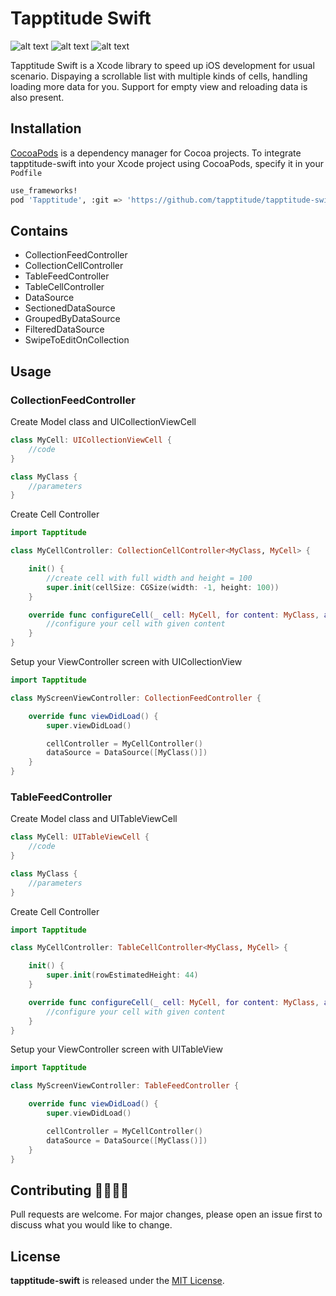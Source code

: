 # Tapptitude Swift

![alt text](https://img.shields.io/badge/language-Swift_5-orange)
![alt text](https://img.shields.io/badge/platform-iOS-blue)
![alt text](https://img.shields.io/badge/license-MIT-green)


Tapptitude Swift is a Xcode library to speed up iOS development for usual scenario. Dispaying a scrollable list with multiple kinds of cells, handling loading more data for you. Support for empty view and reloading data is also present.

## Installation

[CocoaPods](http://cocoapods.org/) is a dependency manager for Cocoa projects. To integrate tapptitude-swift into your Xcode project using CocoaPods, specify it in your `Podfile`

```bash
use_frameworks!
pod 'Tapptitude', :git => 'https://github.com/tapptitude/tapptitude-swift'
```

## Contains
* CollectionFeedController
* CollectionCellController
* TableFeedController
* TableCellController
* DataSource
* SectionedDataSource
* GroupedByDataSource
* FilteredDataSource
* SwipeToEditOnCollection

## Usage

### CollectionFeedController

Create Model class and UICollectionViewCell

``` swift
class MyCell: UICollectionViewCell {
    //code
}

class MyClass {
    //parameters
}
```

Create Cell Controller

``` swift
import Tapptitude

class MyCellController: CollectionCellController<MyClass, MyCell> {

    init() {
        //create cell with full width and height = 100
        super.init(cellSize: CGSize(width: -1, height: 100))
    }

    override func configureCell(_ cell: MyCell, for content: MyClass, at indexPath: IndexPath) {
        //configure your cell with given content
    }
}
```

Setup your ViewController screen with UICollectionView

``` swift
import Tapptitude

class MyScreenViewController: CollectionFeedController {

    override func viewDidLoad() {
        super.viewDidLoad()

        cellController = MyCellController()
        dataSource = DataSource([MyClass()])
    }
}
```

### TableFeedController

Create Model class and UITableViewCell

``` swift
class MyCell: UITableViewCell {
    //code
}

class MyClass {
    //parameters
}
```

Create Cell Controller

``` swift
import Tapptitude

class MyCellController: TableCellController<MyClass, MyCell> {

    init() {
        super.init(rowEstimatedHeight: 44)
    }

    override func configureCell(_ cell: MyCell, for content: MyClass, at indexPath: IndexPath) {
        //configure your cell with given content
    }
}
```

Setup your ViewController screen with UITableView

``` swift
import Tapptitude

class MyScreenViewController: TableFeedController {

    override func viewDidLoad() {
        super.viewDidLoad()

        cellController = MyCellController()
        dataSource = DataSource([MyClass()])
    }
}
```

## Contributing 👩‍💻👨‍💻
Pull requests are welcome. For major changes, please open an issue first to discuss what you would like to change.

## License

**tapptitude-swift** is released under the [MIT License](https://github.com/tapptitude/tapptitude-swift/blob/master/LICENSE).
